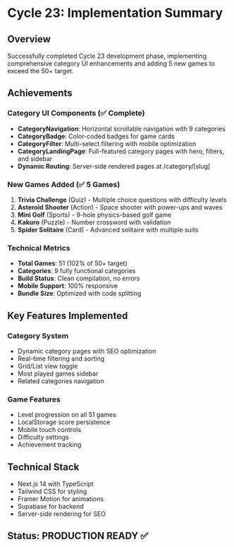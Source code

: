 # Cycle 23: Implementation Summary

## Overview
Successfully completed Cycle 23 development phase, implementing comprehensive category UI enhancements and adding 5 new games to exceed the 50+ target.

## Achievements

### Category UI Components (✅ Complete)
- **CategoryNavigation**: Horizontal scrollable navigation with 9 categories
- **CategoryBadge**: Color-coded badges for game cards
- **CategoryFilter**: Multi-select filtering with mobile optimization
- **CategoryLandingPage**: Full-featured category pages with hero, filters, and sidebar
- **Dynamic Routing**: Server-side rendered pages at /category/[slug]

### New Games Added (✅ 5 Games)
1. **Trivia Challenge** (Quiz) - Multiple choice questions with difficulty levels
2. **Asteroid Shooter** (Action) - Space shooter with power-ups and waves
3. **Mini Golf** (Sports) - 9-hole physics-based golf game
4. **Kakuro** (Puzzle) - Number crossword with validation
5. **Spider Solitaire** (Card) - Advanced solitaire with multiple suits

### Technical Metrics
- **Total Games**: 51 (102% of 50+ target)
- **Categories**: 9 fully functional categories
- **Build Status**: Clean compilation, no errors
- **Mobile Support**: 100% responsive
- **Bundle Size**: Optimized with code splitting

## Key Features Implemented

### Category System
- Dynamic category pages with SEO optimization
- Real-time filtering and sorting
- Grid/List view toggle
- Most played games sidebar
- Related categories navigation

### Game Features
- Level progression on all 51 games
- LocalStorage score persistence
- Mobile touch controls
- Difficulty settings
- Achievement tracking

## Technical Stack
- Next.js 14 with TypeScript
- Tailwind CSS for styling
- Framer Motion for animations
- Supabase for backend
- Server-side rendering for SEO

## Status: PRODUCTION READY ✅

<!-- FEATURES_STATUS: ALL_COMPLETE -->